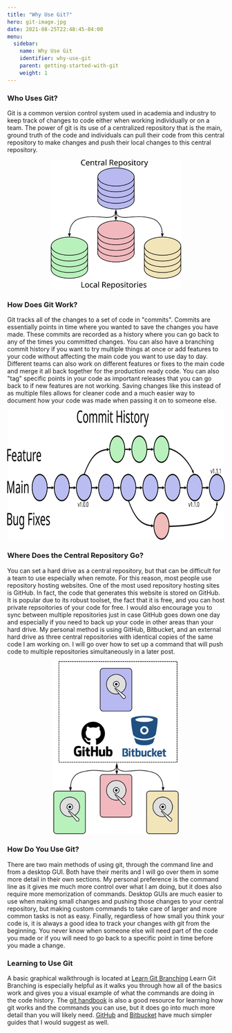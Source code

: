 ```yaml
---
title: "Why Use Git?"
hero: git-image.jpg
date: 2021-08-25T22:48:45-04:00
menu:
  sidebar:
    name: Why Use Git
    identifier: why-use-git
    parent: getting-started-with-git
    weight: 1
---
```

### Who Uses Git?
Git is a common version control system used in academia and industry to keep track of changes to code either when working individually or on a team. The power of git is its use of a centralized repository that is the main, ground truth of the code and individuals can pull their code from this central repository to make changes and push their local changes to this central repository.

<p align="center">
  <img height="300" src="repositories.svg">
</p>

### How Does Git Work?
Git tracks all of the changes to a set of code in "commits". Commits are essentially points in time where you wanted to save the changes you have made. These commits are recorded as a history where you can go back to any of the times you committed changes. You can also have a branching commit history if you want to try multiple things at once or add features to your code without affecting the main code you want to use day to day. Different teams can also work on different features or fixes to the main code and merge it all back together for the production ready code. You can also "tag" specific points in your code as important releases that you can go back to if new features are not working. Saving changes like this instead of as multiple files allows for cleaner code and a much easier way to document how your code was made when passing it on to someone else.

<p align="center">
  <img height="300" src="commit-history.svg">
</p>

### Where Does the Central Repository Go?
You can set a hard drive as a central repository, but that can be difficult for a team to use especially when remote. For this reason, most people use repository hosting websites. One of the most used repository hosting sites is GitHub. In fact, the code that generates this website is stored on GitHub. It is popular due to its robust toolset, the fact that it is free, and you can host private repsoitories of your code for free. I would also encourage you to sync between multiple repositories just in case GitHub goes down one day and especially if you need to back up your code in other areas than your hard drive. My personal method is using GitHub, Bitbucket, and an external hard drive as three central repositories with identical copies of the same code I am working on. I will go over how to set up a command that will push code to multiple repositories simultaneously in a later post.

<p align="center">
  <img height="400" src="remote-repos.svg">
</p>

### How Do You Use Git?
There are two main methods of using git, through the command line and from a desktop GUI. Both have their merits and I will go over them in some more detail in their own sections. My personal preference is the command line as it gives me much more control over what I am doing, but it does also require more memorization of commands. Desktop GUIs are much easier to use when making small changes and pushing those changes to your central repository, but making custom commands to take care of larger and more common tasks is not as easy. Finally, regardless of how small you think your code is, it is always a good idea to track your changes with git from the beginning. You never know when someone else will need part of the code you made or if you will need to go back to a specific point in time before you made a change.

### Learning to Use Git
A basic graphical walkthrough is located at [Learn Git Branching](https://learngitbranching.js.org/) Learn Git Branching is especially helpful as it walks you through how all of the basics work and gives you a visual example of what the commands are doing in the code history. The [git handbook](https://git-scm.com/book/en/v2) is also a good resource for learning how git works and the commands you can use, but it does go into much more detail than you will likely need. [GitHub](https://guides.github.com/introduction/git-handbook/) and [Bitbucket](https://www.atlassian.com/git/tutorials/learn-git-with-bitbucket-cloud) have much simpler guides that I would suggest as well.

